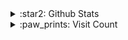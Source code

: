 <details>
  <summary>:star2: Github Stats</summary>
  <a href="https://github.com/anuraghazra/github-readme-stats" target="_blank">
    <img alt="YIU's Github Stats" src="https://github-readme-stats-usaginya.vercel.app/api?username=usaginya&show_icons=true&hide_border=true&hide=contribs&theme=dracula" />
  </a>
</details>
<details>
  <summary>:paw_prints: Visit Count</summary>
  <a href="https://count.getloli.com/" target="_blank">
    <img alt=":usaginya" src="https://count.getloli.com/get/@:usaginya?theme=rule34" />
  </a>
</details>

